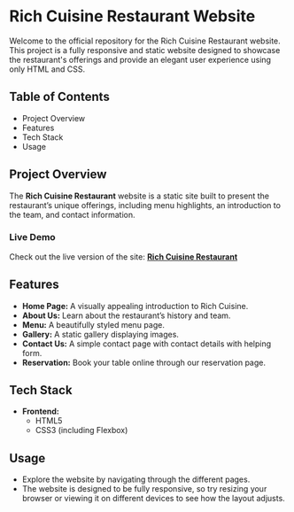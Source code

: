 # Rich Cuisine Restaurant Website

Welcome to the official repository for the Rich Cuisine Restaurant website. This project is a fully responsive and static website designed to showcase the restaurant's offerings and provide an elegant user experience using only HTML and CSS.

## Table of Contents
- Project Overview
- Features
- Tech Stack
- Usage

## Project Overview
The **Rich Cuisine Restaurant** website is a static site built to present the restaurant’s unique offerings, including menu highlights, an introduction to the team, and contact information. 
### Live Demo
Check out the live version of the site: **[Rich Cuisine Restaurant](https://resto-assignment22.netlify.app)**

## Features
- **Home Page:** A visually appealing introduction to Rich Cuisine.
- **About Us:** Learn about the restaurant’s history and team.
- **Menu:** A beautifully styled menu page.
- **Gallery:** A static gallery displaying images.
- **Contact Us:** A simple contact page with contact details with helping form.
- **Reservation:**  Book your table online through our reservation page.

## Tech Stack
- **Frontend:**
    - HTML5
    - CSS3 (including Flexbox)

## Usage
- Explore the website by navigating through the different pages.
- The website is designed to be fully responsive, so try resizing your browser or viewing it on different devices to see how the layout adjusts.
